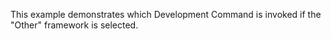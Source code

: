This example demonstrates which Development Command is invoked if the "Other" framework is selected.
